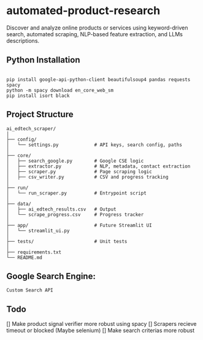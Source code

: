 # automated-product-research
 

Discover and analyze online products or services using keyword-driven search, automated scraping, NLP-based feature extraction, and LLMs descriptions. 



## Python Installation

```

pip install google-api-python-client beautifulsoup4 pandas requests spacy
python -m spacy download en_core_web_sm
pip install isort black

```

## Project Structure

```
ai_edtech_scraper/
│
├── config/
│   └── settings.py             # API keys, search config, paths
│
├── core/
│   ├── search_google.py        # Google CSE logic
│   ├── extractor.py            # NLP, metadata, contact extraction
│   ├── scraper.py              # Page scraping logic
│   ├── csv_writer.py           # CSV and progress tracking
│
├── run/
│   └── run_scraper.py          # Entrypoint script
│
├── data/
│   ├── ai_edtech_results.csv   # Output
│   └── scrape_progress.csv     # Progress tracker
│
├── app/                        # Future Streamlit UI
│   └── streamlit_ui.py
│
├── tests/                      # Unit tests
│
├── requirements.txt
└── README.md

```

## Google Search Engine:

```
Custom Search API
```

## Todo

[] Make product signal verifier more robust using spacy
[] Scrapers recieve timeout or blocked (Maybe selenium)
[] Make search criterias more robust